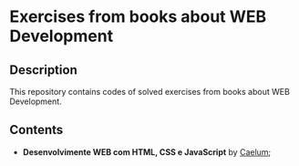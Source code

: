 # Exercises from books about WEB Development

## Description

This repository contains codes of solved exercises from books about WEB Development.

## Contents

* **Desenvolvimente WEB com HTML, CSS e JavaScript** by [Caelum](https://www.caelum.com.br/apostila-html-css-javascript/);

